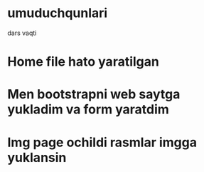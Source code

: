 # umuduchqunlari
dars vaqti 

<h1>Home file hato yaratilgan </h1>
<h1> Men bootstrapni web saytga yukladim va form yaratdim</h1>
<h1>Img page ochildi rasmlar imgga yuklansin</h1>